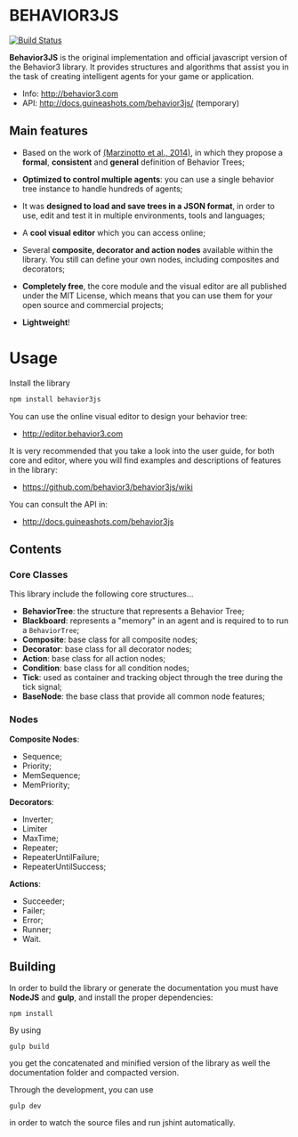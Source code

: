 # BEHAVIOR3JS

[![Build Status](https://travis-ci.org/behavior3/behavior3js.svg?branch=master)](https://travis-ci.org/behavior3/behavior3js)

**Behavior3JS** is the original implementation and official javascript version of the Behavior3 library. It provides structures and algorithms that assist you in the task of creating intelligent agents for your game or application. 

- Info: http://behavior3.com
- API: http://docs.guineashots.com/behavior3js/ (temporary)


## Main features

- Based on the work of [(Marzinotto et al., 2014)](http://www.csc.kth.se/~miccol/Michele_Colledanchise/Publications_files/2013_ICRA_mcko.pdf), in which they propose a **formal**, **consistent** and **general** definition of Behavior Trees;

- **Optimized to control multiple agents**: you can use a single behavior tree instance to handle hundreds of agents;

- It was **designed to load and save trees in a JSON format**, in order to use, edit and test it in multiple environments, tools and languages;

- A **cool visual editor** which you can access online;

- Several **composite, decorator and action nodes** available within the library. You still can define your own nodes, including composites and decorators;

- **Completely free**, the core module and the visual editor are all published under the MIT License, which means that you can use them for your open source and commercial projects;

- **Lightweight**!


# Usage

Install the library

```bash
npm install behavior3js
```

You can use the online visual editor to design your behavior tree:

- http://editor.behavior3.com

It is very recommended that you take a look into the user guide, for both core 
and editor, where you will find examples and descriptions of features in the 
library:

- https://github.com/behavior3/behavior3js/wiki

You can consult the API in:

- http://docs.guineashots.com/behavior3js


## Contents

### Core Classes

This library include the following core structures...

- **BehaviorTree**: the structure that represents a Behavior Tree;
- **Blackboard**: represents a "memory" in an agent and is required to to run a `BehaviorTree`;
- **Composite**: base class for all composite nodes;
- **Decorator**: base class for all decorator nodes;
- **Action**: base class for all action nodes;
- **Condition**: base class for all condition nodes;
- **Tick**: used as container and tracking object through the tree during the tick signal;
- **BaseNode**: the base class that provide all common node features;

### Nodes

**Composite Nodes**: 

- Sequence;
- Priority;
- MemSequence;
- MemPriority;


**Decorators**: 

- Inverter;
- Limiter
- MaxTime;
- Repeater;
- RepeaterUntilFailure;
- RepeaterUntilSuccess;

**Actions**:

- Succeeder;
- Failer;
- Error;
- Runner;
- Wait.


## Building

In order to build the library or generate the documentation you must have **NodeJS** and **gulp**, and install the proper dependencies:

    npm install

By using

    gulp build

you get the concatenated and minified version of the library as well the documentation folder and compacted version.

Through the development, you can use

    gulp dev

in order to watch the source files and run jshint automatically.
